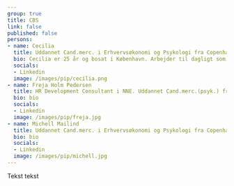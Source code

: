 ```yaml
---
group: true
title: CBS
link: false
published: false
persons:
- name: Cecilia
  title: Uddannet Cand.merc. i Erhvervsøkonomi og Psykologi fra Copenhagen Business School, 2019.
  bio: Cecilia er 25 år og bosat i København. Arbejder til dagligt som HR & Process Administrator i en stor global virksomhed.
  socials:
  - Linkedin
  image: /images/pip/cecilia.png
- name: Freja Holm Pedersen
  title: HR Development Consultant i NNE. Uddannet Cand.merc.(psyk.) fra CBS.
  bio: bio
  socials:
  - Linkedin
  image: /images/pip/freja.jpg
- name: Michell Mailind
  title: Uddannet Cand.merc. i Erhvervsøkonomi og Psykologi fra Copenhagen Business School i 2019.
  bio: bio
  socials:
  - Linkedin
  image: /images/pip/michell.jpg
---
```

Tekst tekst